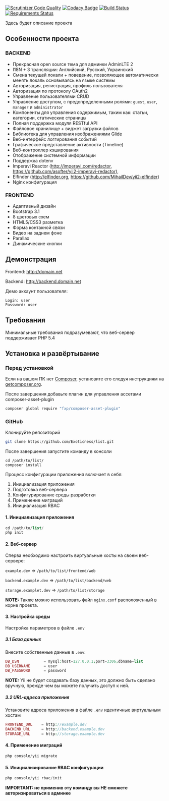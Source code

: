 [![Scrutinizer Code Quality](https://scrutinizer-ci.com/g/Exoticness/list/badges/quality-score.png?b=master)](https://scrutinizer-ci.com/g/Exoticness/list/?branch=master) [![Codacy Badge](https://www.codacy.com/project/badge/207cb7efb78445e2b063c10c049a3824)](https://www.codacy.com/app/roof1rst/list) [![Build Status](https://scrutinizer-ci.com/g/Exoticness/list/badges/build.png?b=master)](https://scrutinizer-ci.com/g/Exoticness/list/build-status/master) [![Requirements Status](https://requires.io/github/Exoticness/list/requirements.svg?branch=master)](https://requires.io/github/Exoticness/list/requirements/?branch=master)

Здесь будет описание проекта
 

Особенности проекта
--------
### BACKEND
- Прекрасная open source тема для админки AdminLTE 2
- I18N + 3 трансляции: Английский, Русский, Украинский
- Смена текущей локали + поведение, позволяющее автоматически менять локаль основываясь на языке системы
- Авторизация, регистрация, профиль пользователя
- Авторизация по протоколу OAuth2
- Управление пользователями CRUD
- Управление доступом, с предопределенными ролями: `guest`, `user`, `manager` и `administrator` 
- Компоненты для управления содержимым, таким как: статьи, категории, статические страницы
- Полная поддержка модуля RESTful API
- Файловое хранилище + виджет загрузки файлов
- Библиотека для управления изображениями Glide
- Веб-интерфейс логгирования событий
- Графическое представление активности (Timeline)
- Веб-контроллер кэширования
- Отображение системной информации
- Поддержка dotenv
- Imperavi Reactor (http://imperavi.com/redactor, https://github.com/asofter/yii2-imperavi-redactor), 
- Elfinder (http://elfinder.org, https://github.com/MihailDev/yii2-elfinder)
- Nginx конфигурация

### FRONTEND
- Адаптивный дизайн
- Bootstrap 3.1
- 8 цветовых схем
- HTML5/CSS3 разметка
- Форма контакной связи
- Видео на заднем фоне
- Parallax
- Динамические кнопки

Демонстрация
----
Frontend:
http://domain.net

Backend:
http://backend.domain.net

Демо аккаунт пользователя:
```
Login: user
Password: user
```

Требования
------------

Минимальные требования подразумевают, что веб-сервер поддерживает PHP 5.4

Установка и развёртывание
------------

### Перед установкой
Если на вашем ПК нет [Composer](http://getcomposer.org/), установите его следуя инструкциям на [getcomposer.org](http://getcomposer.org/doc/00-intro.md#installation-nix).

После завершения добавьте плагин для управления ассетами composer-asset-plugin
```bash
composer global require "fxp/composer-asset-plugin"
```


### GitHub

Клонируйте репозиторий
```bash
git clone https://github.com/Exoticness/list.git
```

После завершения запустите команду в консоли
```
cd /path/to/list/
composer install
```

Процесс конфигурации приложения включает в себя:

1. Инициализация приложения
2. Подготовка веб-сервера
3. Конфигурирование среды разработки
4. Применение миграций
5. Инициализация RBAC

#### 1. Инициализация приложения
```php
cd /path/to/list/
php init
```

#### 2. Веб-сервер

Сперва необходимо настроить виртуальные хосты на своем веб-сервере:

`example.dev` => `/path/to/list/frontend/web`

`backend.example.dev` => `/path/to/list/backend/web`

`storage.examplet.dev` => `/path/to/list/storage`

**NOTE:** Также можно использовать файл `nginx.conf` расположенный в корне проекта.

#### 3. Настройка среды
Настройка параметров в файле `.env`

##### 3.1 База данных
Внесите собственные данные в `.env`:
```php
DB_DSN           = mysql:host=127.0.0.1;port=3306;dbname=list
DB_USERNAME      = user
DB_PASSWORD      = password
```
**NOTE:** Yii не будет создавать базу данных, это должно быть сделано вручную, прежде чем вы можете получить доступ к ней.

##### 3.2 URL-адреса приложения
Установите адреса приложения в файле `.env` идентичные виртуальным хостам

```php
FRONTEND_URL    = http://example.dev
BACKEND_URL     = http://backend.example.dev
STORAGE_URL     = http://storage.example.dev
```
#### 4. Применение миграций

```php
php console/yii migrate
```

#### 5. Инициализирование RBAC конфигурации

```php
php console/yii rbac/init
```
**IMPORTANT: не применив эту команду вы НЕ сможете авторизироваться в админке**
